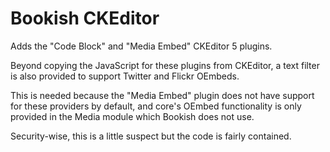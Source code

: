 # Bookish CKEditor

Adds the "Code Block" and "Media Embed" CKEditor 5 plugins.

Beyond copying the JavaScript for these plugins from CKEditor, a text filter is
also provided to support Twitter and Flickr OEmbeds.

This is needed because the "Media Embed" plugin does not have support for these
providers by default, and core's OEmbed functionality is only provided in the
Media module which Bookish does not use.

Security-wise, this is a little suspect but the code is fairly contained.
